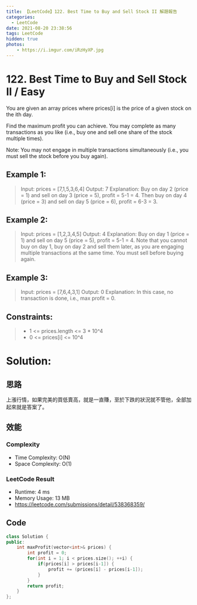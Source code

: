 ```yaml
---
title: 【LeetCode】122. Best Time to Buy and Sell Stock II 解題報告
categories:
  - LeetCode
date: 2021-08-20 23:38:56
tags: LeetCode
hidden: true
photos:
    - https://i.imgur.com/iRzHyXP.jpg
---
```

 
# 122. Best Time to Buy and Sell Stock II / Easy

You are given an array prices where prices[i] is the price of a given stock on the ith day.

Find the maximum profit you can achieve. You may complete as many transactions as you like (i.e., buy one and sell one share of the stock multiple times).

Note: You may not engage in multiple transactions simultaneously (i.e., you must sell the stock before you buy again).
<!-- more --> 


## Example 1:
> Input: prices = [7,1,5,3,6,4]
> Output: 7
> Explanation: Buy on day 2 (price = 1) and sell on day 3 (price = 5), profit = 5-1 = 4.
> Then buy on day 4 (price = 3) and sell on day 5 (price = 6), profit = 6-3 = 3.

## Example 2:
> Input: prices = [1,2,3,4,5]
> Output: 4
> Explanation: Buy on day 1 (price = 1) and sell on day 5 (price = 5), profit = 5-1 = 4.
> Note that you cannot buy on day 1, buy on day 2 and sell them later, as you are engaging multiple transactions at the same time. You must sell before buying again.

## Example 3:
> Input: prices = [7,6,4,3,1]
> Output: 0
> Explanation: In this case, no transaction is done, i.e., max profit = 0.

## Constraints: 
> - 1 <= prices.length <= 3 * 10^4
> - 0 <= prices[i] <= 10^4


# Solution: 
## 思路

上漲行情，如果完美的買低賣高，就是一直賺，至於下跌的狀況就不管他，全部加起來就是答案了。


## 效能

### Complexity 
- Time Complexity: O(N)
- Space Complexity: O(1)

### LeetCode Result

- Runtime: 4 ms
- Memory Usage: 13 MB 
- https://leetcode.com/submissions/detail/538368359/

## Code
```cpp
class Solution {
public:
    int maxProfit(vector<int>& prices) {
        int profit = 0;
        for(int i = 1; i < prices.size(); ++i) {
            if(prices[i] > prices[i-1]) {
                profit += (prices[i] - prices[i-1]);
            }
        }
        return profit;
    }
};
```